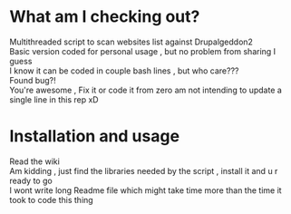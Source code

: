 # What am I checking out?  
Multithreaded script to scan websites list against Drupalgeddon2  
Basic version coded for personal usage , but no problem from sharing I guess  
I know it can be coded in couple bash lines , but who care???  
Found bug?!  
You're awesome , Fix it or code it from zero am not intending to update a single line in this rep xD  
# Installation and usage  
Read the wiki  
Am kidding , just find the libraries needed by the script , install it and u r ready to go  
I wont write long Readme file which might take time more than the time it took to code this thing   
